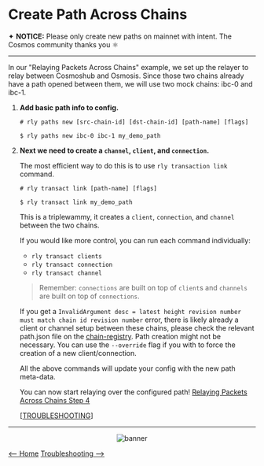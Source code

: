 # Create Path Across Chains

✦ **NOTICE:** Please only create new paths on mainnet with intent. The Cosmos community thanks you ⚛️

---

In our "Relaying Packets Across Chains" example, we set up the relayer to relay between Cosmoshub and Osmosis. Since those two chains already have a path opened between them, we will use two mock chains: ibc-0 and ibc-1.

1. **Add basic path info to config.**

    ```shell
    # rly paths new [src-chain-id] [dst-chain-id] [path-name] [flags]

    $ rly paths new ibc-0 ibc-1 my_demo_path
    ```

2. **Next we need to create a `channel`, `client`, and `connection`.**

    The most efficient way to do this is to use `rly transaction link` command.

    ```shell
    # rly transact link [path-name] [flags]

    $ rly transact link my_demo_path
    ```

    This is a triplewammy, it creates a `client`, `connection`, and `channel` between the two chains. 

    If you would like more control, you can run each command individually:

    - `rly transact clients`
    - `rly transact connection`
    - `rly transact channel`


    >Remember: `connections` are built on top of `client`s and `channels` are built on top of `connections`.
    
    If you get a `InvalidArgument desc = latest height revision number must match chain id revision number` error, there is likely already a client or channel setup between these chains, please check the relevant path.json file on the [chain-registry](https://github.com/cosmos/chain-registry). Path creation might not be necessary. You can use the `--override` flag if you with to force the creation of a new client/connection.

    All the above commands will update your config with the new path meta-data. 
    
    You can now start relaying over the configured path! [Relaying Packets Across Chains Step 4](../README.md#basic-usage---relaying-packets-across-chains)


    [[TROUBLESHOOTING](./troubleshooting.md)]

---

<div align="center"> 

![banner](./images/github-repo-banner.gif)
 </div>

[<-- Home](../README.md) [Troubleshooting -->](./terminology.md)